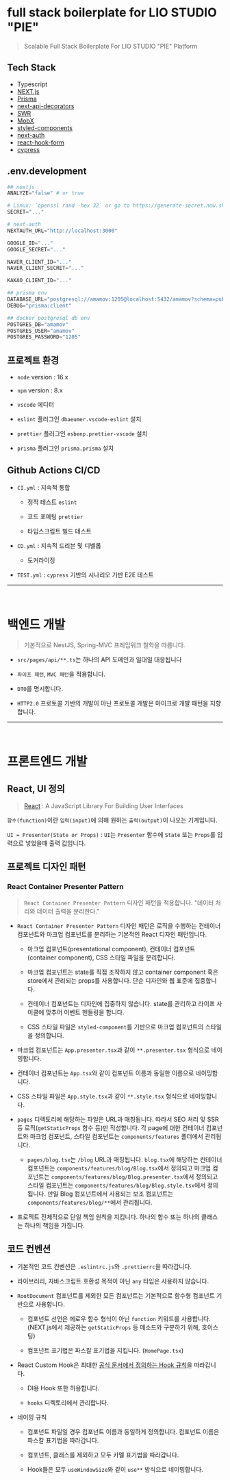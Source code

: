 # full stack boilerplate for LIO STUDIO "PIE"

> Scalable Full Stack Boilerplate For LIO STUDIO "PIE" Platform

## Tech Stack

- Typescript
- [NEXT.js](https://nextjs.org/)
- [Prisma](https://www.prisma.io/docs/concepts/overview/why-prisma)
- [next-api-decorators](https://github.com/storyofams/next-api-decorators)
- [SWR](https://swr.vercel.app/docs/getting-started)
- [MobX](https://ko.mobx.js.org/README.html)
- [styled-components](https://styled-components.com/docs/basics#motivation)
- [next-auth](https://next-auth.js.org/)
- [react-hook-form](https://react-hook-form.com/)
- [cypress](https://docs.cypress.io/guides/overview/why-cypress)

## .env.development

```python
## nextjs
ANALYZE="false" # or true

# Linux: `openssl rand -hex 32` or go to https://generate-secret.now.sh/32
SECRET="..."

# next-auth
NEXTAUTH_URL="http://localhost:3000"

GOOGLE_ID="..."
GOOGLE_SECRET="..."

NAVER_CLIENT_ID="..."
NAVER_CLIENT_SECRET="..."

KAKAO_CLIENT_ID="..."

## prisma env
DATABASE_URL="postgresql://amamov:1205@localhost:5432/amamov?schema=public"
DEBUG="prisma:client"

## docker postgresql db env
POSTGRES_DB="amamov"
POSTGRES_USER="amamov"
POSTGRES_PASSWORD="1205"
```

## 프로젝트 환경

- `node` version : 16.x

- `npm` version : 8.x

- `vscode` 에디터

- `eslint` 플러그인 `dbaeumer.vscode-eslint` 설치

- `prettier` 플러그인 `esbenp.prettier-vscode` 설치

- `prisma` 플러그인 `prisma.prisma` 설치

## Github Actions CI/CD

- `CI.yml` : 지속적 통합

  - 정적 테스트 `eslint`

  - 코드 포메팅 `prettier`

  - 타입스크립트 빌드 테스트

- `CD.yml` : 지속적 드리븐 및 디벨롭

  - 도커라이징

- `TEST.yml` : `cypress` 기반의 시나리오 기반 E2E 테스트

---

<br>

# 백엔드 개발

> 기본적으로 NestJS, Spring-MVC 프레임워크 철학을 따릅니다.

- `src/pages/api/**.ts`는 하나의 API 도메인과 일대일 대응됩니다

- `파이프 패턴`, `MVC 패턴`을 적용합니다.

- `DTO`를 명시합니다.

- `HTTP2.0` 프로토콜 기반의 개발이 아닌 프로토콜 개발은 마이크로 개발 패턴을 지향합니다.

---

<br>

# 프론트엔드 개발

## React, UI 정의

> [React](https://reactjs.org/) : A JavaScript Library For Building User Interfaces

`함수(function)`이란 `입력(input)`에 의해 원하는 `출력(output)`이 나오는 기계입니다.

`UI = Presenter(State or Props)` : `UI`는 `Presenter` 함수에 `State` 또는 `Props`를 입력으로 넣었을때 출력 값입니다.

## 프로젝트 디자인 패턴

### React Container Presenter Pattern

> `React Container Presenter Pattern` 디자인 패턴을 적용합니다. "데이터 처리와 데이터 출력을 분리한다."

- `React Container Presenter Pattern` 디자인 패턴은 로직을 수행하는 컨테이너 컴포넌트와 마크업 컴포넌트를 분리하는 기본적인 React 디자인 패턴입니다.

  - 마크업 컴포넌트(presentational component), 컨테이너 컴포넌트(container component), CSS 스타일 파일을 분리합니다.

  - 마크업 컴포넌트는 state를 직접 조작하지 않고 container component 혹은 store에서 관리되는 props를 사용합니다. 단순 디자인와 웹 표준에 집중합니다.

  - 컨테이너 컴포넌트는 디자인에 집중하지 않습니다. state를 관리하고 라이프 사이클에 맞추어 이벤트 헨들링을 합니다.

  - CSS 스타일 파일은 `styled-component`를 기반으로 마크업 컴포넌트의 스타일을 정의합니다.

- 마크업 컴포넌트는 `App.presenter.tsx`과 같이 `**.presenter.tsx` 형식으로 네이밍합니다.

- 컨테이너 컴포넌트는 `App.tsx`와 같이 컴포넌트 이름과 동일한 이름으로 네이밍합니다.

- CSS 스타일 파일은 `App.style.tsx`과 같이 `**.style.tsx` 형식으로 네이밍합니다.

- `pages` 디렉토리에 해당하는 파일은 URL과 매칭됩니다. 따라서 SEO 처리 및 SSR 등 로직(`getStaticProps` 함수 등)만 작성합니다. 각 page에 대한 컨테이너 컴포넌트와 마크업 컴포넌트, 스타일 컴포넌트는 `components/features` 폴더에서 관리됩니다.

  - `pages/blog.tsx`는 `/blog` URL과 매칭됩니다. `blog.tsx`에 해당하는 컨테이너 컴포넌트는 `components/features/blog/Blog.tsx`에서 정의되고 마크업 컴포넌트는 `components/features/blog/Blog.presenter.tsx`에서 정의되고 스타일 컴포넌트는 `components/features/blog/Blog.style.tsx`에서 정의됩니다. 만일 Blog 컴포넌트에서 사용되는 보조 컴포넌트는 `components/features/blog/**`에서 관리됩니다.

- 프로젝트 전체적으로 단일 책임 원칙을 지킵니다. 하나의 함수 또는 하나의 클래스는 하나의 책임을 가집니다.

## 코드 컨벤션

- 기본적인 코드 컨벤션은 `.eslintrc.js`와 `.prettierrc`을 따라갑니다.

- 라이브러리, 자바스크립트 호환성 목적이 아닌 `any` 타입은 사용하지 않습니다.

- `RootDocument` 컴포넌트를 제외한 모든 컴포넌트는 기본적으로 함수형 컴포넌트 기반으로 사용합니다.

  - 컴포넌트 선언은 에로우 함수 형식이 아닌 `function` 키워드를 사용합니다. (NEXT.js에서 제공하는 `getStaticProps` 등 메소드와 구분하기 위해, 호이스팅)

  - 컴포넌트 표기법은 파스칼 표기법을 지킵니다. (`HomePage.tsx`)

- React Custom Hook은 최대한 [공식 문서에서 정의하는 Hook 규칙](https://ko.reactjs.org/docs/hooks-rules.html)을 따라갑니다.

  - DI용 Hook 또한 허용합니다.

  - `hooks` 디렉토리에서 관리합니다.

- 네이밍 규칙

  - 컴포넌트 파일일 경우 컴포넌트 이름과 동일하게 정의합니다. 컴포넌트 이름은 파스칼 표기법을 따라갑니다.

  - 컴포넌트, 클래스를 제외하고 모두 카멜 표기법을 따라갑니다.

  - Hook들은 모두 `useWindowSize`와 같이 `use**` 방식으로 네이밍합니다.
